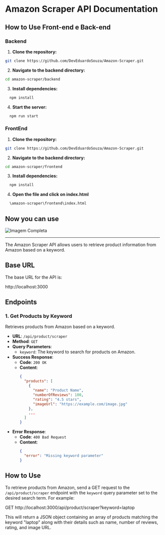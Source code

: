 # Amazon Scraper API Documentation

## How to Use Front-end e Back-end

### Backend

1. **Clone the repository:**

```bash
git clone https://github.com/DevEduardoSouza/Amazon-Scraper.git
```

2. **Navigate to the backend directory:**

```bash
cd amazon-scraper/backend
```


3. **Install dependencies:**

```bash
  npm install
````

4. **Start the server:**

```bash
  npm run start
````

### FrontEnd

1. **Clone the repository:**

```bash
git clone https://github.com/DevEduardoSouza/Amazon-Scraper.git
```

2. **Navigate to the backend directory:**

```bash
cd amazon-scraper/frontend
```

3. **Install dependencies:**

```bash
  npm install
````

4. **Open the file and click on index.html**

```bash
  \amazon-scraper\frontend\index.html
````

## Now you can use


![Imagem Completa](frontend/imgs/img-full.png)

------

The Amazon Scraper API allows users to retrieve product information from Amazon based on a keyword.

## Base URL

The base URL for the API is:

http://localhost:3000

## Endpoints

### 1. Get Products by Keyword

Retrieves products from Amazon based on a keyword.

- **URL**: `/api/product/scraper`
- **Method**: `GET`
- **Query Parameters**:
  - `keyword`: The keyword to search for products on Amazon.
- **Success Response**:
  - **Code**: `200 OK`
  - **Content**: 
    ```json
    {
      "products": [
        {
          "name": "Product Name",
          "numberOfReviews": 100,
          "rating": "4.5 stars",
          "imageUrl": "https://example.com/image.jpg"
        },
        ...
      ]
    }
    ```
- **Error Response**:
  - **Code**: `400 Bad Request`
  - **Content**: 
    ```json
    {
      "error": "Missing keyword parameter"
    }
    ```

## How to Use

To retrieve products from Amazon, send a GET request to the `/api/product/scraper` endpoint with the `keyword` query parameter set to the desired search term. For example:

GET http://localhost:3000/api/product/scraper?keyword=laptop


This will return a JSON object containing an array of products matching the keyword "laptop" along with their details such as name, number of reviews, rating, and image URL.



